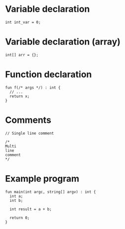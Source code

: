 # Variable declaration

```
int int_var = 0;
```

# Variable declaration (array)

```
int[] arr = {};
```

# Function declaration

```
fun f(/* args */) : int {
  // ...
  return x;
}
```

# Comments

```
// Single line comment

/*
Multi
line
comment
*/
```

# Example program

```
fun main(int argc, string[] argv) : int {
  int a;
  int b;

  int result = a + b;

  return 0;
}
```
